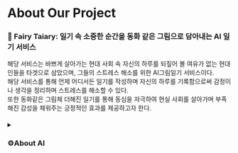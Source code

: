 # About Our Project
### :book: Fairy Taiary: 일기 속 소중한 순간을 동화 같은 그림으로 담아내는 AI 일기 서비스
해당 서비스는 바쁘게 살아가는 현대 사회 속 자신의 하루를 되짚어 볼 여유가 없는 현대인들을 타겟으로 삼았으며, 그들의 스트레스 해소를 위한 AI그림일기 서비스이다.<br>
해당 서비스를 통해 언제 어디서든 일기를 작성하며 자신의 하루를 기록함으로써 감정이나 생각을 정리하며 스트레스를 해소할 수 있다.<br> 
또한 동화같은 그림체 더해진 일기를 통해 동심을 자극하여 현실 사회를 살아가며 부족해진 감성을 채워주는 긍정적인 효과를 제공하고자 한다.

#### 
<details>
<summary><h3>⚙️About AI</h3></summary>
<div markdown="1">
<h3> 💡사용자 일기 다중 감정 분석</h3>
#### 사용 모델 : KoBERT

<h4>많은 BERT 모델 중에서도 KoBERT를 사용한 이유는 "한국어"에 대해 많은 사전 학습이 이루어져 있고, 감정을 분석할 때, 긍정과 부정만으로 분류하는 것이 아닌 다중 분류가 가능한 것이 강점 존재<br><br> 따라서, 이러한 이유로 KoBERT 모델을 최종 모델로 선택을 하였고, 모델 구조 Customizing 및 FineTuning을 진행 </h4><br><br>
<h3> 💡일기 기반 자동 코멘트 생성</h3>
#### 사용 모델 : KoGPT2

<h4>KoGPT2 모델은 문장을 "생성"해내는 모델이다. 따라서 일기 내용에 대한 코멘트를 달도록 구현하기 위해 입력 받은 내용에 대해 위로하거나 공감하거나 부드러운 표현으로 반응하고 문장을 생성해내도록 FineTuning을 진행</h4><br><hr><br>
</details>
</div>


